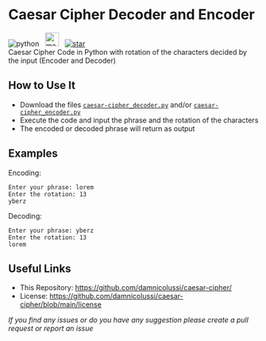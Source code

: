 # Caesar Cipher Decoder and Encoder
![python](https://img.shields.io/badge/Python-3776AB?style=for-the-badge&logo=python&logoColor=white) &nbsp;
<img src="http://ForTheBadge.com/images/badges/made-with-python.svg" alt="made_with_python" height="28px"> &nbsp;
[![star](https://img.shields.io/static/v1?label=GIVE%20A%20STAR&message=%E2%98%85%E2%98%85%E2%98%85%E2%98%85%E2%98%85&color=ff69b4&style=for-the-badge&logo=github)](https://github.com/damnicolussi/caesar-cipher/)
<br>
Caesar Cipher Code in Python with rotation of the characters decided by the input (Encoder and Decoder)

## How to Use It
* Download the files [`caesar-cipher_decoder.py`](https://github.com/damnicolussi/caesar-cipher/blob/main/caesar-cipher_decoder.py) and/or [`caesar-cipher_encoder.py`](https://github.com/damnicolussi/caesar-cipher/blob/main/caesar-cipher_encoder.py)
* Execute the code and input the phrase and the rotation of the characters
* The encoded or decoded phrase will return as output

## Examples
Encoding:
```
Enter your phrase: lorem
Enter the rotation: 13
yberz
```

Decoding:
```
Enter your phrase: yberz
Enter the rotation: 13
lorem
```

## Useful Links
* This Repository: https://github.com/damnicolussi/caesar-cipher/
* License: https://github.com/damnicolussi/caesar-cipher/blob/main/license

*If you find any issues or do you have any suggestion please create a pull request or report an issue*
